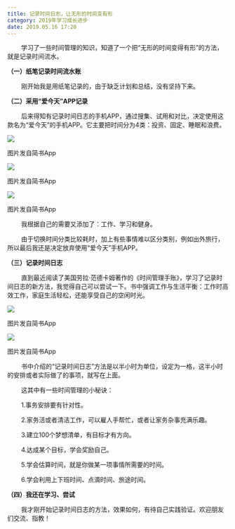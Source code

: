 ```yaml
---
title: 记录时间日志，让无形的时间变有形
category: 2019年学习成长进步
date: 2019.05.16 17:20
---
```


        学习了一些时间管理的知识，知道了一个把“无形的时间变得有形”的方法，就是记录时间流水。

**（一）纸笔记录时间流水账**

        刚开始我是用纸笔记录的，由于缺乏计划和总结，没有坚持下来。

**（二）采用“爱今天”APP记录**

        后来得知有记录时间日志的手机APP，通过搜集、试用和对比，决定使用这款名为“爱今天”的手机APP。它主要把时间分为4类：投资、固定、睡眠和浪费。

![](https://markdown-1301532546.cos.ap-guangzhou.myqcloud.com/peipei_blog/20210921145720.jpeg)  

图片发自简书App

![](https://markdown-1301532546.cos.ap-guangzhou.myqcloud.com/peipei_blog/20210921145722.jpeg)  

图片发自简书App

![](https://markdown-1301532546.cos.ap-guangzhou.myqcloud.com/peipei_blog/20210921145726.jpeg)  

图片发自简书App

        我根据自己的需要又添加了：工作、学习和健身。

        由于切换时间分类比较耗时，加上有些事情难以区分类别，例如出外旅行，所以最后我还是决定放弃使用“爱今天”手机APP。

**（三）记录时间日志**

        直到最近阅读了美国劳拉·范德卡姆著作的《时间管理手账》，学习了记录时间日志的新方法，我觉得自己可以尝试一下。书中强调工作与生活平衡：工作时高效工作，家庭生活轻松，还能享受自己的空闲时光。

![](https://markdown-1301532546.cos.ap-guangzhou.myqcloud.com/peipei_blog/20210921145729.jpeg)  

图片发自简书App

![](https://markdown-1301532546.cos.ap-guangzhou.myqcloud.com/peipei_blog/20210921150703.jpeg)  

图片发自简书App

        书中介绍的“记录时间日志”方法是以半小时为单位，设定为一格，这半小时的安排或者实际做了的事项，就写在上面。

        这其中有一些时间管理的小秘诀：

        1.事务安排要有针对性。

        2.家务活或者清洁工作，可以雇人手帮忙，或者让家务杂事充满乐趣。

        3.建立100个梦想清单，有目标才有方向。

        4.达成某个目标，学会奖励自己。

        5.学会估算时间，就是你做某一项事情所需要的时间。

        6.学会利用上下班时间、点滴时间、旅途时间。

**（四）我还在学习、尝试**

        我才刚开始记录时间日志的方法，效果如何，有待自己实践验证。欢迎朋友们交流、指教！